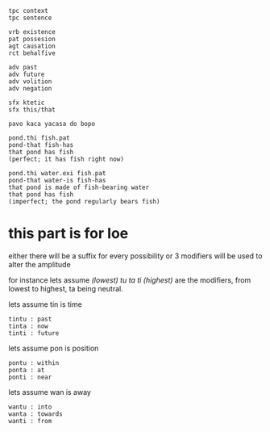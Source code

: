 ```
tpc context
tpc sentence

vrb existence
pat possesion
agt causation
rct behalfive

adv past
adv future
adv volition
adv negation

sfx ktetic
sfx this/that

pavo kaca yacasa do bopo

pond.thi fish.pat
pond-that fish-has
that pond has fish
(perfect; it has fish right now)

pond.thi water.exi fish.pat
pond-that water-is fish-has
that pond is made of fish-bearing water
that pond has fish
(imperfect; the pond regularly bears fish)

```

# this part is for loe

either there will be a suffix for every possibility
or 3 modifiers will be used to alter the amplitude

for instance lets assume *(lowest)
tu ta ti (highest)* are the
modifiers, from lowest to highest, ta being
neutral.

lets assume tin is time

```
tintu : past
tinta : now
tinti : future
```
lets assume pon is position
```
pontu : within
ponta : at
ponti : near
```
lets assume wan is away
```
wantu : into
wanta : towards
wanti : from
```
